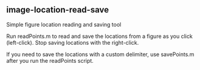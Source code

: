 ## image-location-read-save

Simple figure location reading and saving tool

Run readPoints.m to read and save the locations from a figure as you click (left-click). Stop saving locations with the right-click.

If you need to save the locations with a custom delimiter, use savePoints.m after you run the readPoints script.
